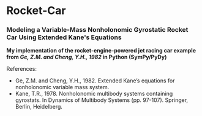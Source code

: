 # Rocket-Car

### Modeling a Variable-Mass Nonholonomic Gyrostatic Rocket Car Using Extended Kane's Equations

__My implementation of the rocket-engine-powered jet racing car example from _Ge, Z.M. and Cheng, Y.H., 1982_ in Python (SymPy/PyDy)__

References:
 - Ge, Z.M. and Cheng, Y.H., 1982. Extended Kane’s equations for nonholonomic variable mass system.
 - Kane, T.R., 1978. Nonholonomic multibody systems containing gyrostats. In Dynamics of Multibody Systems (pp. 97-107). Springer, Berlin, Heidelberg.
